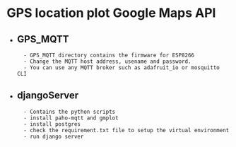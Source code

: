 # GPS location plot Google Maps API

- GPS_MQTT 
	-
    	- GPS_MQTT directory contains the firmware for ESP8266
    	- Change the MQTT host address, usename and password.
    	- You can use any MQTT broker such as adafruit_io or mosquitto CLI

- djangoServer
	-	
    	- Contains the python scripts 
    	- install paho-mqtt and gmplot
    	- install postgres 
    	- check the requirement.txt file to setup the virtual environment
    	- run django server
